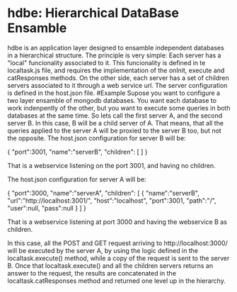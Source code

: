 # hdbe: Hierarchical DataBase Ensamble
hdbe is an application layer designed to ensamble independent databases in a hierarchical structure.
The principle is very simple: Each server has a "local" funcionality associated to it. This funcionality is defined in te localtask.js file, and requires the implementation of the onInit, execute and catResponses methods.
On the other side, each server has a set of children servers associated to it through a web service url. The server configuration is defined in the host.json file.
#Example
Supose you want to configure a two layer ensamble of mongodb databases. You want each database to work indenpently of the other, but 
you want to execute some queries in both databases at the same time. So lets call the first server A, and the second server B. In this case, B will
be a child server of A. That means, that all the queries applied to the server A will be proxied to the server B too, but not the opposite.
The host.json configuration for server B will be: 

{
  "port":3001,
  "name":"serverB",
  "children":
  [
  ]
}

That is a webservice listening on the port 3001, and having no children.

The host.json configuration for server A will be: 

{
  "port":3000,
  "name":"serverA",
  "children":
  [
    {
      "name":"serverB",
      "url":"http://localhost:3001/",
      "host":"localhost",
      "port":3001,
      "path":"/",
      "user":null,
      "pass":null
    }
  ]
}

That is a webservice listening at port 3000 and having the webservice B as children. 

In this case, all the POST and GET request arriving to http://localhost:3000/ will be executed by the server A, by using the logic defined in the localtask.execute() method, while a copy of the request is sent to the server B. Once that localtask.execute() and all the children servers returns an answer to the request, the results are concatenated in the localtask.catResponses method and returned one level up in the hierarchy. 

